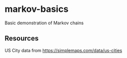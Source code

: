 # markov-basics
Basic demonstration of Markov chains


## Resources

US City data from https://simplemaps.com/data/us-cities

